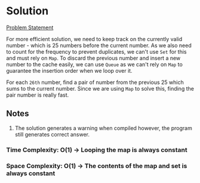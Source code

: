 # Solution

[Problem Statement](https://adventofcode.com/2020/day/9)

For more efficient solution, we need to keep track on the currently valid number - which is 25 numbers before the current number. As we also need to count for the frequency to prevent duplicates, we can't use `Set` for this and must rely on `Map`. To discard the previous number and insert a new number to the cache easily, we can use `Queue` as we can't rely on `Map` to guarantee the insertion order when we loop over it.

For each `26th` number, find a pair of number from the previous 25 which sums to the current number. Since we are using `Map` to solve this, finding the pair number is really fast.

## Notes

1. The solution generates a warning when compiled however, the program still generates correct answer. 

### Time Complexity: O(1) -> Looping the map is always constant
### Space Complexity: O(1) -> The contents of the map and set is always constant